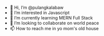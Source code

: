 - 👋 Hi, I’m @pulangkalabaw
- 👀 I’m interested in Javascript
- 🌱 I’m currently learning MERN Full Stack
- 💞️ I’m looking to collaborate on world peace
- 📫 How to reach me in yo mom's old house


<!---
pulangkalabaw/pulangkalabaw is a ✨ special ✨ repository because its `README.md` (this file) appears on your GitHub profile.
You can click the Preview link to take a look at your changes.
--->
